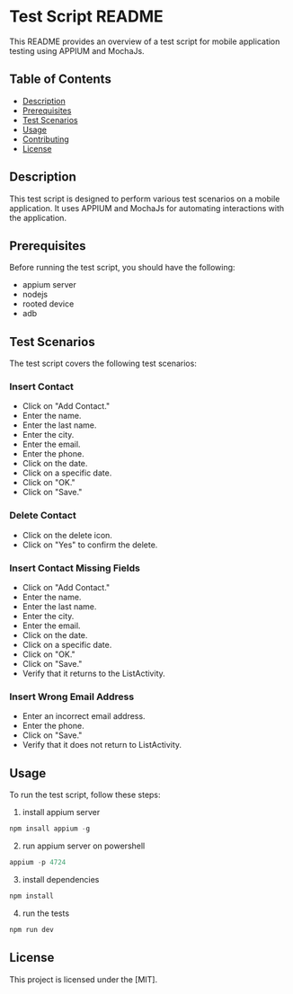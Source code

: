 # Test Script README

This README provides an overview of a test script for mobile application testing using APPIUM and MochaJs.

## Table of Contents

- [Description](#description)
- [Prerequisites](#prerequisites)
- [Test Scenarios](#test-scenarios)
- [Usage](#usage)
- [Contributing](#contributing)
- [License](#license)

## Description

This test script is designed to perform various test scenarios on a mobile application. It uses APPIUM and MochaJs for automating interactions with the application.

## Prerequisites

Before running the test script, you should have the following:

- appium server
- nodejs
- rooted device
- adb

## Test Scenarios

The test script covers the following test scenarios:

### Insert Contact

- Click on "Add Contact."
- Enter the name.
- Enter the last name.
- Enter the city.
- Enter the email.
- Enter the phone.
- Click on the date.
- Click on a specific date.
- Click on "OK."
- Click on "Save."

### Delete Contact

- Click on the delete icon.
- Click on "Yes" to confirm the delete.

### Insert Contact Missing Fields

- Click on "Add Contact."
- Enter the name.
- Enter the last name.
- Enter the city.
- Enter the email.
- Click on the date.
- Click on a specific date.
- Click on "OK."
- Click on "Save."
- Verify that it returns to the ListActivity.

### Insert Wrong Email Address

- Enter an incorrect email address.
- Enter the phone.
- Click on "Save."
- Verify that it does not return to ListActivity.

## Usage

To run the test script, follow these steps:

1. install appium server
```javascript
npm insall appium -g
```
2. run appium server on powershell
```javascript
appium -p 4724
```
3. install dependencies
```javascript
npm install
```
4. run the tests
```javascript
npm run dev
```


## License

This project is licensed under the [MIT].
